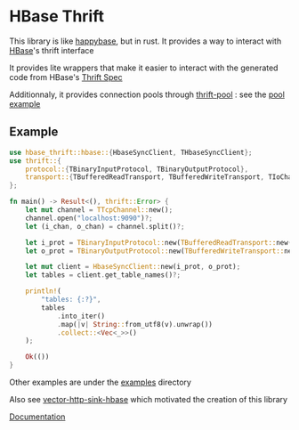 # HBase Thrift

This library is like [happybase](https://github.com/python-happybase/happybase), but in rust. It provides a way to interact with [HBase](https://hbase.apache.org/)'s thrift interface 

It provides lite wrappers that make it easier to interact with the generated code from HBase's [Thrift Spec](https://github.com/apache/hbase/blob/master/hbase-thrift/src/main/resources/org/apache/hadoop/hbase/thrift/Hbase.thrift)

Additionnaly, it provides connection pools through [thrift-pool](https://crates.io/crates/thrift-pool) : see the [pool example](./examples/pool.rs)

## Example

```rust
use hbase_thrift::hbase::{HbaseSyncClient, THbaseSyncClient};
use thrift::{
    protocol::{TBinaryInputProtocol, TBinaryOutputProtocol},
    transport::{TBufferedReadTransport, TBufferedWriteTransport, TIoChannel, TTcpChannel},
};

fn main() -> Result<(), thrift::Error> {
    let mut channel = TTcpChannel::new();
    channel.open("localhost:9090")?;
    let (i_chan, o_chan) = channel.split()?;

    let i_prot = TBinaryInputProtocol::new(TBufferedReadTransport::new(i_chan), true);
    let o_prot = TBinaryOutputProtocol::new(TBufferedWriteTransport::new(o_chan), true);

    let mut client = HbaseSyncClient::new(i_prot, o_prot);
    let tables = client.get_table_names()?;

    println!(
        "tables: {:?}",
        tables
            .into_iter()
            .map(|v| String::from_utf8(v).unwrap())
            .collect::<Vec<_>>()
    );

    Ok(())
}

```

Other examples are under the [examples](./examples) directory

Also see [vector-http-sink-hbase](https://github.com/midnightexigent/vector-http-sink-hbase) which motivated the creation of this library

[Documentation](https://docs.rs/hbase-thrift/0.7.5/hbase_thrift/)
